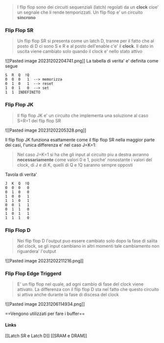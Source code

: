 >I flip flop sono dei circuiti sequenziali (latch) regolati da un **clock** cioe' un segnale che li rende temporizzati. Un flip flop e' un circuito **sincrono**

### Flip Flop SR
>Un flip flop SR si presenta come un latch D, tranne per il fatto che al posto di D ci sono S e R e al posto dell'enable c'e' il **clock**. Il dato in uscita viene cambiato solo quando il clock e' nello stato attivo

![[Pasted image 20231202204741.png]]
La tabella di verita' e' definita come segue
```
S  R  Q  !Q
0  0  0   1  --> memorizza
0  1  0   1  --> reset
1  0  1   0  --> set
1  1  INDEFINITO
```

### Flip Flop JK
>Il flip flop JK e' un circuito che implementa una soluzione al caso S=R=1 dei flip flop SR

![[Pasted image 20231202205328.png]]

Il flip flop JK funziona esattamente come il flip flop SR nella maggior parte dei casi, l'unica differenza e' nel caso J=K=1:

>Nel caso J=K=1 si ha che gli input al circuito piu a destra avranno **necessariamente** come valori 0 e 1, poiche' nonostante i valori del clock, di J e di K, quelli di Q e !Q saranno sempre opposti

Tavola di verita'
```
J  K  Q  !Q
0  0  0   0
0  1  0   0  
1  0  0   1
1  1  0   1
0  0  1   1
0  1  1   0
1  0  1   1
1  1  1   0
```

### Flip Flop D
>Nei flip flop D l'output puo essere cambiato solo dopo la fase di salita del clock, se gli input cambiano in altri momenti tale cambiamento non riguardera' l'output

![[Pasted image 20231202211216.png]]

### Flip Flop Edge Triggerd
>E' un flip flop nel quale, ad ogni cambio di fase del clock viene attivato. La differenza con il flip flop D sta nel fatto che questo circuito si attiva anche durante la fase di discesa del clock

![[Pasted image 20231206114934.png]]

==Vengono utilizzati per fare i buffer== 

#### Links 
[[Latch SR e Latch D]]
[[SRAM e DRAM]]
